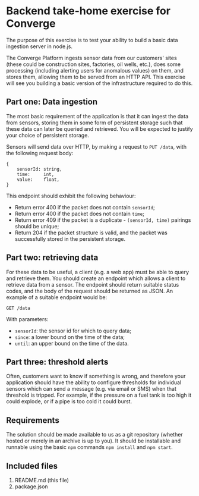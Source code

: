 # Backend take-home exercise for Converge

The purpose of this exercise is to test your ability to build a basic data
ingestion server in node.js.

The Converge Platform ingests sensor data from our customers' sites (these
could be construction sites, factories, oil wells, etc.), does some processing
(including alerting users for anomalous values) on them, and stores them,
allowing them to be served from an HTTP API. This exercise will see you building
a basic version of the infrastructure required to do this.

## Part one: Data ingestion

The most basic requirement of the application is that it can ingest the data
from sensors, storing them in some form of persistent storage such that these
data can later be queried and retrieved. You will be expected to justify your
choice of persistent storage.

Sensors will send data over HTTP, by making a request to `PUT /data`, with the
following request body:

    {
        sensorId: string,
        time:     int,
        value:    float,
    }

This endpoint should exhibit the following behaviour:

* Return error 400 if the packet does not contain `sensorId`;
* Return error 400 if the packet does not contain `time`;
* Return error 409 if the packet is a duplicate  - `(sensorId, time)` pairings should
  be unique;
* Return 204 if the packet structure is valid, and the packet was successfully
  stored in the persistent storage.

## Part two: retrieving data

For these data to be useful, a client (e.g. a web app) must be able to query and
retrieve them. You should create an endpoint which allows a client to retrieve
data from a sensor. The endpoint should return suitable status codes, and the
body of the request should be returned as JSON. An example of a suitable
endpoint would be:

    GET /data

With parameters:

* `sensorId`: the sensor id for which to query data;
* `since`: a lower bound on the time of the data;
* `until`: an upper bound on the time of the data.

## Part three: threshold alerts

Often, customers want to know if something is wrong, and therefore your
application should have the ability to configure thresholds for individual
sensors which can send a message (e.g. via email or SMS) when that threshold is
tripped. For example, if the pressure on a fuel tank is too high it could
explode, or if a pipe is too cold it could burst.

## Requirements

The solution should be made available to us as a git repository (whether hosted
or merely in an archive is up to you). It should be installable and runnable
using the basic `npm` commands `npm install` and `npm start`.

## Included files

1. README.md (this file)
3. package.json
